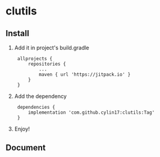 # clutils

## Install
1. Add it in project's build.gradle
   ```
    allprojects {
        repositories {
            ...
            maven { url 'https://jitpack.io' }
        }
    }
   ```
2. Add the dependency
   ```
    dependencies {
        implementation 'com.github.cylin17:clutils:Tag'
    }
   ```
3. Enjoy!

## Document

